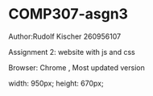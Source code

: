 # COMP307-asgn3
Author:Rudolf Kischer
260956107

Assignment 2: website with js and css

Browser: Chrome , Most updated version

width: 950px;
height: 670px;
